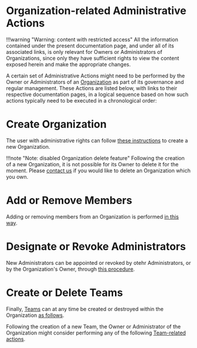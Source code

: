 # Organization-related Administrative Actions

!!!warning "Warning: content with restricted access"
    All the information contained under the present documentation page, and under all of its associated links, is only relevant for Owners or Administrators of Organizations, since only they have sufficient rights to view the content exposed herein and make the appropriate changes.
    
A certain set of Administrative Actions might need to be performed by the Owner or Administrators of an [Organization](../../organizations/overview.md) as part of its governance and regular management. These Actions are listed below, with links to their respective documentation pages, in a logical sequence based on how such actions typically need to be executed in a chronological order:

# Create Organization

The user with administrative rights can follow [these instructions](create.md) to create a new Organization.

!!!note "Note: disabled Organization delete feature"
    Following the creation of a new Organization, it is not possible for its Owner to delete it for the moment. Please [contact us](/ui/universal/support.md) if you would like to delete an Organization which you own.


# Add or Remove Members

Adding or removing members from an Organization is performed [in this way](add-remove-member.md).

# Designate or Revoke Administrators

New Administrators can be appointed or revoked by otehr Administrators, or by the Organization's Owner, through [this procedure](make-revoke-admin.md).

# Create or Delete Teams

Finally, [Teams](../../organizations/teams.md) can at any time be created or destroyed within the Organization [as follows](create-delete-team.md).

Following the creation of a new Team, the Owner or Administrator of the Organization might consider performing any of the following [Team-related actions](../team/overview.md).

